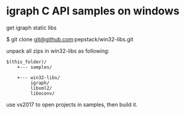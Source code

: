 # igraph C API samples on windows

get igraph static libs

  $ git clone git@github.com:pepstack/win32-libs.git

unpack all zips in win32-libs as following:

    $(this_folder)/
        +--- samples/

        +--- win32-libs/
             igraph/
             libxml2/
             liboconv/

use vs2017 to open projects in samples, then build it.